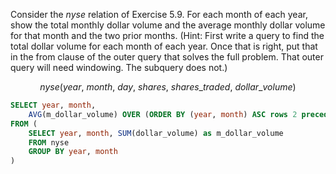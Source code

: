 Consider the _nyse_ relation of Exercise 5.9. For each month of each year, show the total monthly dollar volume and the average monthly dollar volume for that month and the two prior months. (Hint: First write a query to find the total dollar volume for each month of each year. Once that is right, put that in the from clause of the outer query that solves the full problem. That outer query will need windowing. The subquery does not.)

$$ nyse(year, \ month,\ day,\ shares,\ shares\_traded,\ dollar\_volume)$$

```SQL
SELECT year, month,
    AVG(m_dollar_volume) OVER (ORDER BY (year, month) ASC rows 2 preceding )
FROM (
    SELECT year, month, SUM(dollar_volume) as m_dollar_volume
    FROM nyse
    GROUP BY year, month
)

```